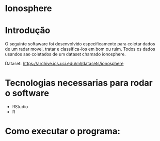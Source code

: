 # Ionosphere

# Introdução

O seguinte softaware foi desenvolvido especificamente para coletar dados de um radar movel, tratar e classifica-los em bom ou ruim. Todos os dados usandos sao coletados de um dataset chamado ionosphere.

Dataset:
https://archive.ics.uci.edu/ml/datasets/ionosphere


# Tecnologias necessarias para rodar o software

- RStudio
- R 

# Como executar o programa:

